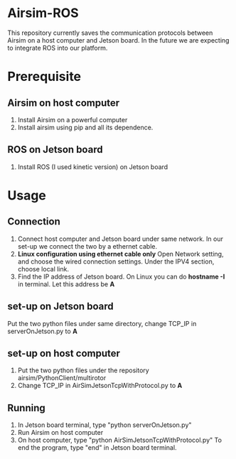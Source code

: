 # Airsim-ROS
This repository currently saves the communication protocols between Airsim on a host computer and Jetson board. In the future we are expecting to integrate ROS into our platform. 

# Prerequisite
## Airsim on host computer
1. Install Airsim on a powerful computer
2. Install airsim using pip and all its dependence. 

## ROS on Jetson board
1. Install ROS (I used kinetic version) on Jetson board

# Usage
## Connection
1. Connect host computer and Jetson board under same network. In our set-up we connect the two by a ethernet cable.
2. **Linux configuration using ethernet cable only** Open Network setting, and choose the wired connection settings. Under the IPV4 section, choose local link. 
3. Find the IP address of Jetson board. On Linux you can do **hostname -I** in terminal. Let this address be **A**

## set-up on Jetson board
Put the two python files under same directory, change TCP_IP in serverOnJetson.py to **A**

## set-up on host computer
1. Put the two python files under the repository airsim/PythonClient/multirotor
2. Change TCP_IP in AirSimJetsonTcpWithProtocol.py to **A**

## Running
1. In Jetson board terminal, type "python serverOnJetson.py"
2. Run Airsim on host computer
3. On host computer, type "python AirSimJetsonTcpWithProtocol.py"
To end the program, type "end" in Jetson board terminal. 
